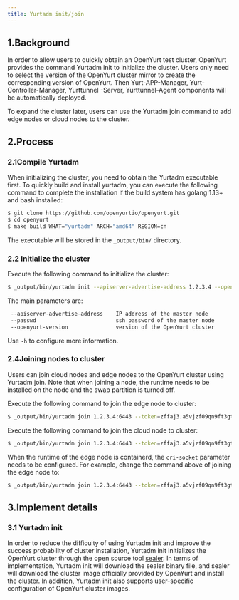 ```yaml
---
title: Yurtadm init/join
---
```


## 1.Background

In order to allow users to quickly obtain an OpenYurt test cluster, OpenYurt provides the command Yurtadm init to initialize the cluster. Users only need to select the version of the OpenYurt cluster mirror to create the corresponding version of OpenYurt. Then Yurt-APP-Manager, Yurt-Controller-Manager, Yurttunnel -Server, Yurttunnel-Agent components will be automatically deployed.

To expand the cluster later, users can use the Yurtadm join command to add edge nodes or cloud nodes to the cluster.



## 2.Process

### 2.1Compile Yurtadm
When initializing the cluster, you need to obtain the Yurtadm executable first. To quickly build and install yurtadm, you can execute the following command to complete the installation if the build system has golang 1.13+ and bash installed:

```sh
$ git clone https://github.com/openyurtio/openyurt.git
$ cd openyurt
$ make build WHAT="yurtadm" ARCH="amd64" REGION=cn
```

The executable will be stored in the `_output/bin/` directory.

### 2.2 Initialize the cluster

Execute the following command to initialize the cluster:

```sh
$ _output/bin/yurtadm init --apiserver-advertise-address 1.2.3.4 --openyurt-version latest --passwd 1234
```

The main parameters are:

```sh
 --apiserver-advertise-address    IP address of the master node
 --passwd                         ssh password of the master node
 --openyurt-version               version of the OpenYurt cluster
```

Use `-h`  to configure more information.

### 2.4Joining nodes to cluster

Users can join cloud nodes and edge nodes to the OpenYurt cluster using Yurtadm join. Note that when joining a node, the runtime needs to be installed on the node and the swap partition is turned off.

Execute the following command to join the edge node to cluster:

```sh
$ _output/bin/yurtadm join 1.2.3.4:6443 --token=zffaj3.a5vjzf09qn9ft3gt --node-type=edge --discovery-token-unsafe-skip-ca-verification --v=5
```

Execute the following command to join the cloud node to cluster:

```sh
$ _output/bin/yurtadm join 1.2.3.4:6443 --token=zffaj3.a5vjzf09qn9ft3gt --node-type=cloud --discovery-token-unsafe-skip-ca-verification --v=5
```

When the runtime of the edge node is containerd, the `cri-socket` parameter needs to be configured. For example, change the command above of joining the edge node to:
```sh
$ _output/bin/yurtadm join 1.2.3.4:6443 --token=zffaj3.a5vjzf09qn9ft3gt --node-type=edge --discovery-token-unsafe-skip-ca-verification --cri-socket=/run/containerd/containerd.sock --v=5
```


## 3.Implement details
### 3.1 Yurtadm init
In order to reduce the difficulty of using Yurtadm init and improve the success probability of cluster installation, Yurtadm init initializes the OpenYurt cluster through the open source tool [sealer](https://github.com/alibaba/sealer). In terms of implementation, Yurtadm init will download the sealer binary file, and sealer will download the cluster image officially provided by OpenYurt and install the cluster. In addition, Yurtadm init also supports user-specific configuration of OpenYurt cluster images.
